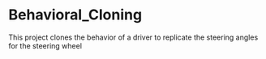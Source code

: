 # Behavioral_Cloning
This project clones the behavior of a driver to replicate the steering angles for the steering wheel
